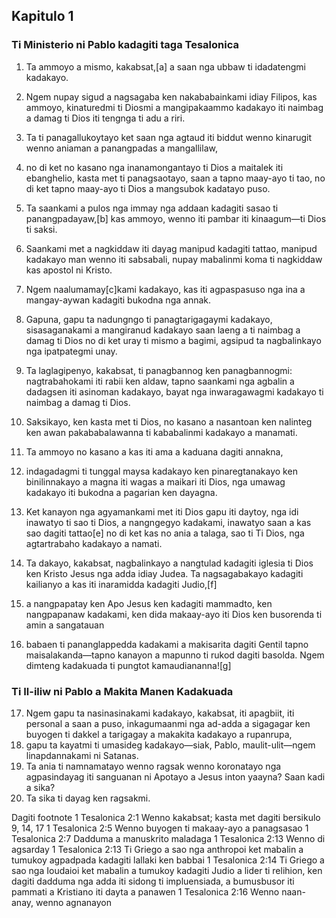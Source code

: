 Kapitulo 1
----------

### Ti Ministerio ni Pablo kadagiti taga Tesalonica

1. Ta ammoyo a mismo, kakabsat,[a] a saan nga ubbaw ti idadatengmi kadakayo.
2. Ngem nupay sigud a nagsagaba ken nakababainkami idiay Filipos, kas ammoyo, kinaturedmi ti Diosmi a mangipakaammo kadakayo iti naimbag a damag ti Dios iti tengnga ti adu a riri.
3. Ta ti panagallukoytayo ket saan nga agtaud iti biddut wenno kinarugit wenno aniaman a panangpadas a mangallilaw,
4. no di ket no kasano nga inanamongantayo ti Dios a maitalek iti ebanghelio, kasta met ti panagsaotayo, saan a tapno maay-ayo ti tao, no di ket tapno maay-ayo ti Dios a mangsubok kadatayo puso.
5. Ta saankami a pulos nga immay nga addaan kadagiti sasao ti panangpadayaw,[b] kas ammoyo, wenno iti pambar iti kinaagum—ti Dios ti saksi.
6. Saankami met a nagkiddaw iti dayag manipud kadagiti tattao, manipud kadakayo man wenno iti sabsabali, nupay mabalinmi koma ti nagkiddaw kas apostol ni Kristo.
7. Ngem naalumamay[c]kami kadakayo, kas iti agpaspasuso nga ina a mangay-aywan kadagiti bukodna nga annak.
8. Gapuna, gapu ta nadungngo ti panagtarigagaymi kadakayo, sisasaganakami a mangiranud kadakayo saan laeng a ti naimbag a damag ti Dios no di ket uray ti mismo a bagimi, agsipud ta nagbalinkayo nga ipatpategmi unay.

9. Ta laglagipenyo, kakabsat, ti panagbannog ken panagbannogmi: nagtrabahokami iti rabii ken aldaw, tapno saankami nga agbalin a dadagsen iti asinoman kadakayo, bayat nga inwaragawagmi kadakayo ti naimbag a damag ti Dios.
10. Saksikayo, ken kasta met ti Dios, no kasano a nasantoan ken nalinteg ken awan pakababalawanna ti kababalinmi kadakayo a manamati.
11. Ta ammoyo no kasano a kas iti ama a kaduana dagiti annakna,
12. indagadagmi ti tunggal maysa kadakayo ken pinaregtanakayo ken binilinnakayo a magna iti wagas a maikari iti Dios, nga umawag kadakayo iti bukodna a pagarian ken dayagna.

13. Ket kanayon nga agyamankami met iti Dios gapu iti daytoy, nga idi inawatyo ti sao ti Dios, a nangngegyo kadakami, inawatyo saan a kas sao dagiti tattao[e] no di ket kas no ania a talaga, sao ti Ti Dios, nga agtartrabaho kadakayo a namati.
14. Ta dakayo, kakabsat, nagbalinkayo a nangtulad kadagiti iglesia ti Dios ken Kristo Jesus nga adda idiay Judea. Ta nagsagabakayo kadagiti kailianyo a kas iti inaramidda kadagiti Judio,[f]
15. a nangpapatay ken Apo Jesus ken kadagiti mammadto, ken nangpapanaw kadakami, ken dida makaay-ayo iti Dios ken busorenda ti amin a sangatauan
16. babaen ti pananglappedda kadakami a makisarita dagiti Gentil tapno maisalakanda—tapno kanayon a mapunno ti rukod dagiti basolda. Ngem dimteng kadakuada ti pungtot kamaudiananna![g]

### Ti Il-iliw ni Pablo a Makita Manen Kadakuada

17. Ngem gapu ta nasinasinakami kadakayo, kakabsat, iti apagbiit, iti personal a saan a puso, inkagumaanmi nga ad-adda a sigagagar ken buyogen ti dakkel a tarigagay a makakita kadakayo a rupanrupa,
18. gapu ta kayatmi ti umasideg kadakayo—siak, Pablo, maulit-ulit—ngem linapdannakami ni Satanas.
19. Ta ania ti namnamatayo wenno ragsak wenno koronatayo nga agpasindayag iti sanguanan ni Apotayo a Jesus inton yaayna? Saan kadi a sika?
20. Ta sika ti dayag ken ragsakmi.

Dagiti footnote
1 Tesalonica 2:1 Wenno kakabsat; kasta met dagiti bersikulo 9, 14, 17
1 Tesalonica 2:5 Wenno buyogen ti makaay-ayo a panagsasao
1 Tesalonica 2:7 Dadduma a manuskrito maladaga
1 Tesalonica 2:13 Wenno di agsarday
1 Tesalonica 2:13 Ti Griego a sao nga anthropoi ket mabalin a tumukoy agpadpada kadagiti lallaki ken babbai
1 Tesalonica 2:14 Ti Griego a sao nga Ioudaioi ket mabalin a tumukoy kadagiti Judio a lider ti relihion, ken dagiti dadduma nga adda iti sidong ti impluensiada, a bumusbusor iti pammati a Kristiano iti dayta a panawen
1 Tesalonica 2:16 Wenno naan-anay, wenno agnanayon
